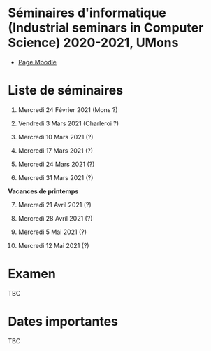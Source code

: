 # Séminaires d'informatique (Industrial seminars in Computer Science) 2020-2021, UMons

- [Page Moodle](https://moodle.umons.ac.be/course/view.php?id=2785)

# Liste de séminaires

1.	Mercredi 24 Février 2021 (Mons ?)

2.  Vendredi 3 Mars 2021 (Charleroi ?)

3.	Mercredi 10 Mars 2021 (?)

4.	Mercredi 17 Mars 2021 (?)

5.	Mercredi 24 Mars 2021 (?)

6.	Mercredi 31 Mars 2021 (?)


**Vacances de printemps**

7.	Mercredi 21 Avril 2021 (?)

8.	Mercredi 28 Avril 2021 (?)

9. 	Mercredi 5 Mai 2021 (?)

10. Mercredi 12 Mai 2021 (?)

# Examen

TBC

# Dates importantes

TBC

